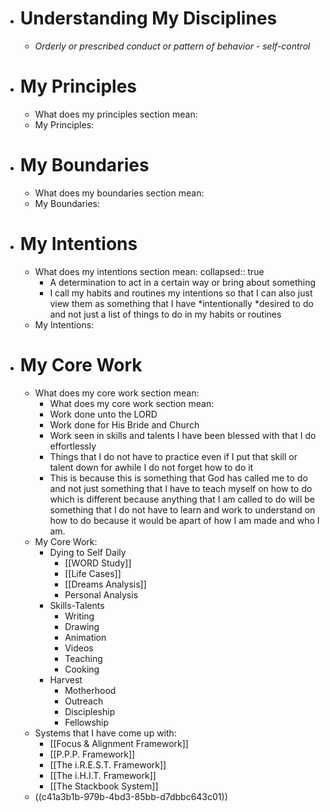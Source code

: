 - # Understanding My Disciplines
	- *Orderly or prescribed conduct or pattern of behavior - self-control*
- # My Principles
	- What does my principles section mean:
	- My Principles:
- # My Boundaries
	- What does my boundaries section mean:
	- My Boundaries:
- # My Intentions
	- What does my intentions section mean: 
	  collapsed:: true
		- A determination to act in a certain way or bring about something
		- I call my habits and routines my intentions so that I can also just view them as something that I have *intentionally *desired to do and not just a list of things to do in my habits or routines
	- My Intentions:
- # My Core Work
	- What does my core work section mean:
		- What does my core work section mean:
		- Work done unto the LORD
		- Work done for His Bride and Church
		- Work seen in skills and talents I have been blessed with that I do effortlessly
		- Things that I do not have to practice even if I put that skill or talent down for awhile I do not forget how to do it
		- This is because this is something that God has called me to do and not just something that I have to teach myself on how to do which is different because anything that I am called to do will be something that I do not have to learn and work to understand on how to do because it would be apart of how I am made and who I am.
	- My Core Work:
		- Dying to Self Daily
			- [[WORD Study]]
			- [[Life Cases]]
			- [[Dreams Analysis]]
			- Personal Analysis
		- Skills-Talents
			- Writing
			- Drawing
			- Animation
			- Videos
			- Teaching
			- Cooking
		- Harvest
			- Motherhood
			- Outreach
			- Discipleship
			- Fellowship
	- Systems that I have come up with:
		- [[Focus & Alignment Framework]]
		- [[P.P.P. Framework]]
		- [[The i.R.E.S.T. Framework]]
		- [[The i.H.I.T. Framework]]
		- [[The Stackbook System]]
	- ((c41a3b1b-979b-4bd3-85bb-d7dbbc643c01))